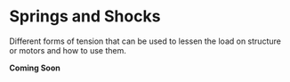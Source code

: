 # Springs and Shocks

Different forms of tension that can be used to lessen the load on structure or motors and how to use them.

**Coming Soon**

<br>